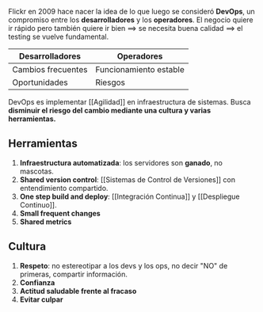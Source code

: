 Flickr en 2009 hace nacer la idea de lo que luego se consideró **DevOps**, un compromiso entre los **desarrolladores** y los **operadores**. El negocio quiere ir rápido pero también quiere ir bien $\implies$ se necesita buena calidad $\implies$ el testing se vuelve fundamental.

| Desarrolladores    | Operadores             |
| ------------------ | ---------------------- |
| Cambios frecuentes | Funcionamiento estable |
| Oportunidades      | Riesgos                |

DevOps es implementar [[Agilidad]] en infraestructura de sistemas. Busca **disminuir el riesgo del cambio mediante una cultura y varias herramientas.**

## Herramientas

1. **Infraestructura automatizada**: los servidores son **ganado**, no mascotas.
2. **Shared version control**: [[Sistemas de Control de Versiones]] con entendimiento compartido.
3. **One step build and deploy**: [[Integración Continua]] y [[Despliegue Continuo]].
4. **Small frequent changes**
5. **Shared metrics**

## Cultura

1. **Respeto**: no estereotipar a los devs y los ops, no decir "NO" de primeras, compartir información.
2. **Confianza**
3. **Actitud saludable frente al fracaso**
4. **Evitar culpar**
